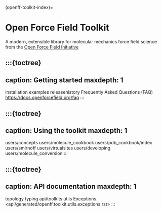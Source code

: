 (openff-toolkit-index)=
# Open Force Field Toolkit

A modern, extensible library for molecular mechanics force field science from the [Open Force Field Initiative](http://openforcefield.org)

:::{toctree}
---
caption: Getting started
maxdepth: 1
---

installation
examples
releasehistory
Frequently Asked Questions (FAQ) <https://docs.openforcefield.org/faq>
:::

:::{toctree}
---
caption: Using the toolkit
maxdepth: 1
---

users/concepts
users/molecule_cookbook
users/pdb_cookbook/index
users/smirnoff
users/virtualsites
users/developing
users/molecule_conversion
:::

:::{toctree}
---
caption: API documentation
maxdepth: 1
---

topology
typing
api/toolkits
utils
Exceptions <api/generated/openff.toolkit.utils.exceptions.rst>
:::
